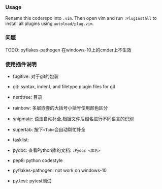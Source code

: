 ### Usage

Rename this coderepo into `.vim`.
Then open vim and run `:PlugInstall` to install all plugins using `autoload/plug.vim`.

### 问题

TODO: pyflakes-pathogen 在windows-10上的cmder上不生效

### 使用插件说明

* fugitive: 对于git的包装
* git: syntax, indent, and filetype plugin files for git
* nerdtree: 目录
* rainbow: 多层嵌套的大括号小括号使用颜色区分
* snipmate: 语法自动补全,根据文件后缀名进行不同语言的识别
* supertab: 按下`<Tab>`会自动帮忙补全
* tasklist: 

* pydoc: 查看Python库的文档: `:Pydoc <库名>`
* pep8: python codestyle
* pyflakes-pathogen: not work on windows-10
* py.test: pytest测试
